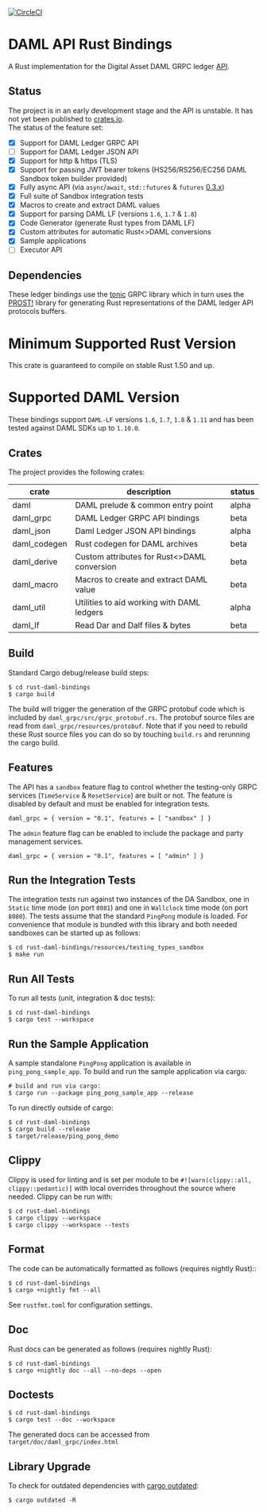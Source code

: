[![CircleCI](https://circleci.com/bb/fujiapple852/rust-daml-bindings.svg?style=svg&circle-token=5c7eace581559ba93ec1f87b563c541622572ab4)](https://circleci.com/bb/fujiapple852/rust-daml-bindings)

# DAML API Rust Bindings 
A Rust implementation for the Digital Asset DAML GRPC ledger [API](https://docs.daml.com/app-dev/ledger-api-introduction/index.html).

## Status
The project is in an early development stage and the API is unstable.  It has not yet been published to [crates.io](https://crates.io/).  
The status of the feature set:

- [x] Support for DAML Ledger GRPC API
- [ ] Support for DAML Ledger JSON API
- [X] Support for http & https (TLS)
- [X] Support for passing JWT bearer tokens (HS256/RS256/EC256 DAML Sandbox token builder provided)
- [X] Fully async API (via `async`/`await`, `std::futures` & `futures` [0.3.x](https://docs.rs/futures/0.3.1/futures/))
- [X] Full suite of Sandbox integration tests
- [X] Macros to create and extract DAML values
- [X] Support for parsing DAML LF (versions `1.6`, `1.7` & `1.8`)
- [X] Code Generator (generate Rust types from DAML LF) 
- [X] Custom attributes for automatic Rust<>DAML conversions
- [X] Sample applications
- [ ] Executor API

## Dependencies
These ledger bindings use the [tonic](https://github.com/hyperium/tonic) GRPC library which in turn uses the 
[PROST!](https://github.com/danburkert/prost) library for generating Rust representations of the DAML ledger API 
protocols buffers.

# Minimum Supported Rust Version
This crate is guaranteed to compile on stable Rust 1.50 and up.

# Supported DAML Version
These bindings support `DAML-LF` versions `1.6`, `1.7`, `1.8` & `1.11` and has been tested against DAML SDKs up to `1.10.0`.

## Crates
The project provides the following crates:

| crate        | description                                 | status      |
|--------------|---------------------------------------------|-------------|
| daml         | DAML prelude & common entry point           | alpha       |
| daml_grpc    | DAML Ledger GRPC API bindings               | beta        |
| daml_json    | Daml Ledger JSON API bindings               | alpha       |
| daml_codegen | Rust codegen for DAML archives              | beta        |
| daml_derive  | Custom attributes for Rust<>DAML conversion | beta        |
| daml_macro   | Macros to create and extract DAML value     | beta        |
| daml_util    | Utilities to aid working with DAML ledgers  | alpha       |
| daml_lf      | Read Dar and Dalf files & bytes             | beta        | 

## Build
Standard Cargo debug/release build steps:

```
$ cd rust-daml-bindings
$ cargo build
```

The build will trigger the generation of the GRPC protobuf code which is included by `daml_grpc/src/grpc_protobuf.rs`.  The protobuf source files are read from `daml_grpc/resources/protobuf`.  Note that if you need to rebuild these 
Rust source files you can do so by touching `build.rs` and rerunning the cargo build.

## Features
The API has a `sandbox` feature flag to control whether the testing-only GRPC services (`TimeService` & `ResetService`) are 
built or not.  The feature is disabled by default and must be enabled for integration tests.

```
daml_grpc = { version = "0.1", features = [ "sandbox" ] }
```

The `admin` feature flag can be enabled to include the package and party management services.

```
daml_grpc = { version = "0.1", features = [ "admin" ] }
```

## Run the Integration Tests
The integration tests run against two instances of the DA Sandbox, one in `Static` time mode (on port `8081`) and one 
in `Wallclock` time mode (on port `8080`).  The tests assume that the standard `PingPong` module is loaded.  For 
convenience that module is bundled with this library and both needed sandboxes can be started up as follows:

```
$ cd rust-daml-bindings/resources/testing_types_sandbox
$ make run
```

## Run All Tests
To run all tests (unit, integration & doc tests):

```
$ cd rust-daml-bindings
$ cargo test --workspace
```

## Run the Sample Application
A sample standalone `PingPong` application is available in `ping_pong_sample_app`.  To build and run the sample 
application via cargo:

```
# build and run via cargo:
$ cargo run --package ping_pong_sample_app --release
```

To run directly outside of cargo:

```
$ cd rust-daml-bindings
$ cargo build --release
$ target/release/ping_pong_demo
```

## Clippy
Clippy is used for linting and is set per module to be `#![warn(clippy::all, clippy::pedantic)]` with local overrides 
throughout the source where needed.  Clippy can be run with:

```
$ cd rust-daml-bindings
$ cargo clippy --workspace
$ cargo clippy --workspace --tests
```

## Format
The code can be automatically formatted as follows (requires nightly Rust)::

```
$ cd rust-daml-bindings
$ cargo +nightly fmt --all
```

See `rustfmt.toml` for configuration settings.

## Doc
Rust docs can be generated as follows (requires nightly Rust):

```
$ cd rust-daml-bindings
$ cargo +nightly doc --all --no-deps --open
```

## Doctests

```
$ cd rust-daml-bindings
$ cargo test --doc --workspace
```

The generated docs can be accessed from `target/doc/daml_grpc/index.html`

## Library Upgrade
To check for outdated dependencies with [cargo outdated](https://github.com/kbknapp/cargo-outdated):

```
$ cargo outdated -R
``` 